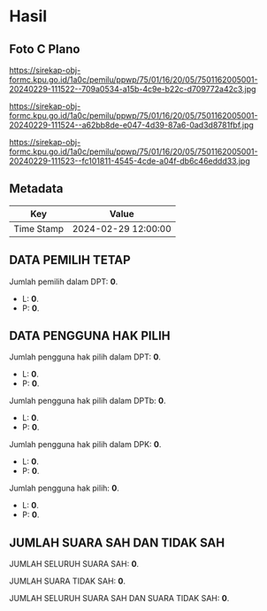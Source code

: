 # Hasil

## Foto C Plano

https://sirekap-obj-formc.kpu.go.id/1a0c/pemilu/ppwp/75/01/16/20/05/7501162005001-20240229-111522--709a0534-a15b-4c9e-b22c-d709772a42c3.jpg

https://sirekap-obj-formc.kpu.go.id/1a0c/pemilu/ppwp/75/01/16/20/05/7501162005001-20240229-111524--a62bb8de-e047-4d39-87a6-0ad3d8781fbf.jpg

https://sirekap-obj-formc.kpu.go.id/1a0c/pemilu/ppwp/75/01/16/20/05/7501162005001-20240229-111523--fc101811-4545-4cde-a04f-db6c46eddd33.jpg


## Metadata

| Key        | Value               |
| ---------- | ------------------- |
| Time Stamp | 2024-02-29 12:00:00 |


## DATA PEMILIH TETAP

Jumlah pemilih dalam DPT: **0**.
 * L: **0**.
 * P: **0**.

## DATA PENGGUNA HAK PILIH

Jumlah pengguna hak pilih dalam DPT: **0**.
 * L: **0**.
 * P: **0**.

Jumlah pengguna hak pilih dalam DPTb: **0**.
 * L: **0**.
 * P: **0**.

Jumlah pengguna hak pilih dalam DPK: **0**.
 * L: **0**.
 * P: **0**.

Jumlah pengguna hak pilih: **0**.
 * L: **0**.
 * P: **0**.

## JUMLAH SUARA SAH DAN TIDAK SAH

JUMLAH SELURUH SUARA SAH: **0**.

JUMLAH SUARA TIDAK SAH: **0**.

JUMLAH SELURUH SUARA SAH DAN SUARA TIDAK SAH: **0**.


